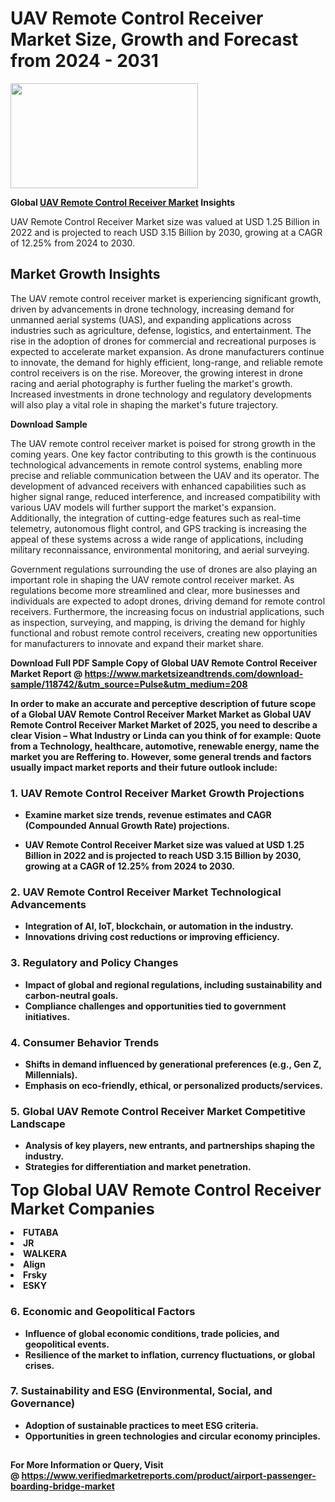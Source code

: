 <H1>UAV Remote Control Receiver Market Size, Growth and Forecast from 2024 - 2031</H1><img class="aligncenter size-medium wp-image-584254" src="https://thirdeyenews.in/wp-content/uploads/2024/09/Global-Market-Research-300x168.jpeg" alt="" width="300" height="168" /><p><strong>Global&nbsp;<a href="https://www.marketsizeandtrends.com/download-sample/118742/&amp;utm_source=Pulse&amp;utm_medium=208">UAV Remote Control Receiver Market</a> Insights</strong></p><p>UAV Remote Control Receiver Market size was valued at USD 1.25 Billion in 2022 and is projected to reach USD 3.15 Billion by 2030, growing at a CAGR of 12.25% from 2024 to 2030.</p><p><h2>Market Growth Insights</h2> <p>The UAV remote control receiver market is experiencing significant growth, driven by advancements in drone technology, increasing demand for unmanned aerial systems (UAS), and expanding applications across industries such as agriculture, defense, logistics, and entertainment. The rise in the adoption of drones for commercial and recreational purposes is expected to accelerate market expansion. As drone manufacturers continue to innovate, the demand for highly efficient, long-range, and reliable remote control receivers is on the rise. Moreover, the growing interest in drone racing and aerial photography is further fueling the market's growth. Increased investments in drone technology and regulatory developments will also play a vital role in shaping the market's future trajectory.</p> <p><strong>Download Sample</strong></p> <p>The UAV remote control receiver market is poised for strong growth in the coming years. One key factor contributing to this growth is the continuous technological advancements in remote control systems, enabling more precise and reliable communication between the UAV and its operator. The development of advanced receivers with enhanced capabilities such as higher signal range, reduced interference, and increased compatibility with various UAV models will further support the market's expansion. Additionally, the integration of cutting-edge features such as real-time telemetry, autonomous flight control, and GPS tracking is increasing the appeal of these systems across a wide range of applications, including military reconnaissance, environmental monitoring, and aerial surveying.</p> <p>Government regulations surrounding the use of drones are also playing an important role in shaping the UAV remote control receiver market. As regulations become more streamlined and clear, more businesses and individuals are expected to adopt drones, driving demand for remote control receivers. Furthermore, the increasing focus on industrial applications, such as inspection, surveying, and mapping, is driving the demand for highly functional and robust remote control receivers, creating new opportunities for manufacturers to innovate and expand their market share.</p> <p><strong></p><p><span class=""><strong>Download Full PDF Sample Copy of Global UAV Remote Control Receiver Market Report</strong> @ <a href="https://www.marketsizeandtrends.com/download-sample/118742/&amp;utm_source=Pulse&amp;utm_medium=208" target="_blank">https://www.marketsizeandtrends.com/download-sample/118742/&amp;utm_source=Pulse&amp;utm_medium=208</a></span></p><p>In order to make an accurate and perceptive description of future scope of a Global&nbsp;UAV Remote Control Receiver Market Market as Global&nbsp;UAV Remote Control Receiver Market Market of 2025, you need to describe a clear Vision &ndash; What Industry or Linda can you think of for example: Quote from a Technology, healthcare, automotive, renewable energy, name the market you are Reffering to. However, some general trends and factors usually impact market reports and their future outlook include:</p><h3>1.&nbsp;<strong>UAV Remote Control Receiver Market Growth Projections</strong></h3><ul><li>Examine market size trends, revenue estimates and CAGR (Compounded Annual Growth Rate) projections.</li><li><p>UAV Remote Control Receiver Market size was valued at USD 1.25 Billion in 2022 and is projected to reach USD 3.15 Billion by 2030, growing at a CAGR of 12.25% from 2024 to 2030.</p></li></ul><h3>2.&nbsp;<strong>UAV Remote Control Receiver Market Technological Advancements</strong></h3><ul><li>Integration of AI, IoT, blockchain, or automation in the industry.</li><li>Innovations driving cost reductions or improving efficiency.</li></ul><h3>3.&nbsp;<strong>Regulatory and Policy Changes</strong></h3><ul><li>Impact of global and regional regulations, including sustainability and carbon-neutral goals.</li><li>Compliance challenges and opportunities tied to government initiatives.</li></ul><h3>4.&nbsp;<strong>Consumer Behavior Trends</strong></h3><ul><li>Shifts in demand influenced by generational preferences (e.g., Gen Z, Millennials).</li><li>Emphasis on eco-friendly, ethical, or personalized products/services.</li></ul><h3>5.&nbsp;<strong>Global UAV Remote Control Receiver Market Competitive Landscape</strong></h3><ul><li>Analysis of key players, new entrants, and partnerships shaping the industry.</li><li>Strategies for differentiation and market penetration.</li></ul><p data-pm-slice="1 1 []"><span style="color: inherit; font-family: inherit; font-size: 25px;">Top Global UAV Remote Control Receiver Market Companies</span></p><div class="" data-test-id=""><p><li>FUTABA</li><li> JR</li><li> WALKERA</li><li> Align</li><li> Frsky</li><li> ESKY</li></p></div><h3>6.&nbsp;<strong>Economic and Geopolitical Factors</strong></h3><ul><li>Influence of global economic conditions, trade policies, and geopolitical events.</li><li>Resilience of the market to inflation, currency fluctuations, or global crises.</li></ul><h3>7.&nbsp;<strong>Sustainability and ESG (Environmental, Social, and Governance)</strong></h3><ul><li>Adoption of sustainable practices to meet ESG criteria.</li><li>Opportunities in green technologies and circular economy principles.</li></ul><h2><strong style="font-size: 14px;">For More Information or Query, Visit @&nbsp;</strong><a style="background-color: #ffffff; font-size: 14px;" href="https://www.marketsizeandtrends.com/report/uav-remote-control-receiver-market/" target="_blank">https://www.verifiedmarketreports.com/product/airport-passenger-boarding-bridge-market</a></h2>
